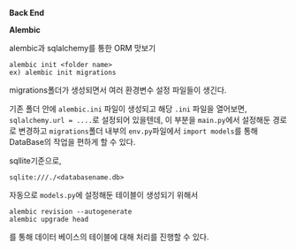 __Back End__ 

__Alembic__

alembic과 sqlalchemy를 통한 ORM 맛보기
```
alembic init <folder name>
ex) alembic init migrations
```
migrations폴더가 생성되면서 여러 환경변수 설정 파일들이 생긴다.

기존 폴더 안에 `alembic.ini` 파일이 생성되고 해당 `.ini` 파일을 열어보면, `sqlalchemy.url = ....`로 설정되어 있을텐데,
이 부분을 `main.py`에서 설정해둔 경로로 변경하고 `migrations`폴더 내부의 `env.py`파일에서 `import models`를 통해 DataBase의 작업을 편하게 할 수 있다.

sqllite기준으로, 
```
sqlite:///./<databasename.db>
```

자동으로 `models.py`에 설정해둔 테이블이 생성되기 위해서

```
alembic revision --autogenerate
alembic upgrade head
```
를 통해 데이터 베이스의 테이블에 대해 처리를 진행할 수 있다.
